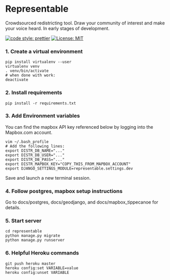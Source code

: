 # Representable

Crowdsourced redistricting tool. Draw your community of interest and make your voice heard. In early stages of development.

[![code style: prettier](https://img.shields.io/badge/code_style-prettier-ff69b4.svg)](https://github.com/prettier/prettier) [![License: MIT](https://img.shields.io/badge/License-MIT-yellow.svg)](https://opensource.org/licenses/MIT)

### 1. Create a virtual environment

```
pip install virtualenv --user
virtualenv venv
. venv/bin/activate
# when done with work:
deactivate
```

### 2. Install requirements

```
pip install -r requirements.txt
```

### 3. Add Environment variables

You can find the mapbox API key referenced below by logging into the Mapbox.com account.

```
vim ~/.bash_profile
# Add the following lines:
export DISTR_DB_NAME="..."
export DISTR_DB_USER="..."
export DISTR_DB_PASS="..."
export DISTR_MAPBOX_KEY="COPY_THIS_FROM_MAPBOX_ACCOUNT"
export DJANGO_SETTINGS_MODULE=representable.settings.dev
```

Save and launch a new terminal session.

### 4. Follow postgres, mapbox setup instructions

Go to docs/postgres, docs/geodjango, and docs/mapbox_tippecanoe for details.

### 5. Start server

```
cd representable
python manage.py migrate
python manage.py runserver
```

### 6. Helpful Heroku commands

```
git push heroku master
heroku config:set VARIABLE=value
heroku config:unset VARIABLE
```
